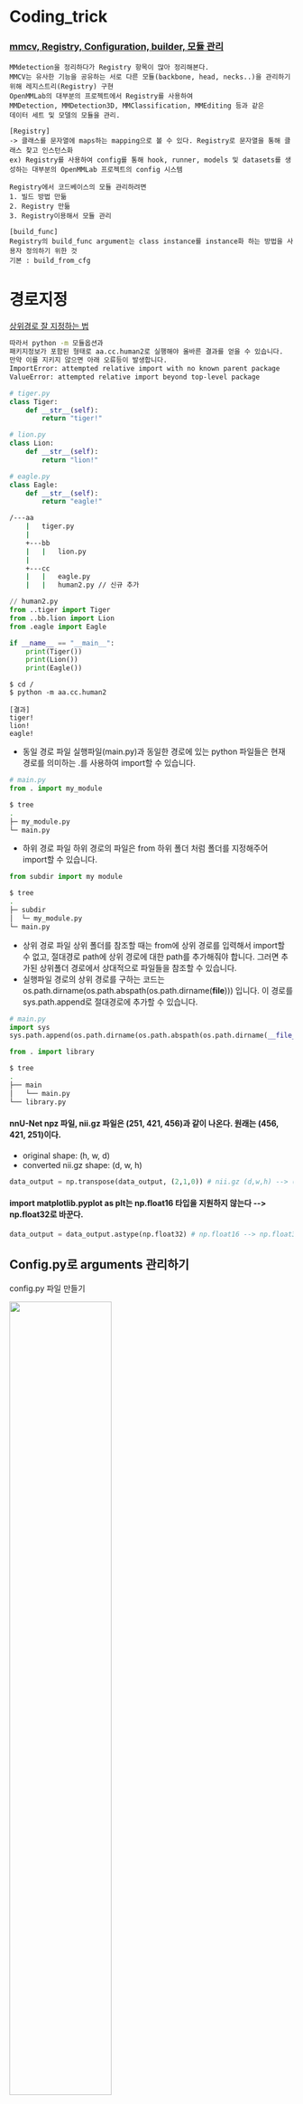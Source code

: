 # Coding_trick

### [mmcv, Registry, Configuration, builder, 모듈 관리](https://better-tomorrow.tistory.com/entry/MMCV-%EC%9D%98-Registry)

```terminal
MMdetection을 정리하다가 Registry 항목이 많아 정리해본다.
MMCV는 유사한 기능을 공유하는 서로 다른 모듈(backbone, head, necks..)을 관리하기 위해 레지스트리(Registry) 구현
OpenMMLab의 대부분의 프로젝트에서 Registry를 사용하여
MMDetection, MMDetection3D, MMClassification, MMEditing 등과 같은
데이터 세트 및 모델의 모듈을 관리.
```

```terminal
[Registry]
-> 클래스를 문자열에 maps하는 mapping으로 볼 수 있다. Registry로 문자열을 통해 클래스 찾고 인스턴스화
ex) Registry를 사용하여 config를 통해 hook, runner, models 및 datasets를 생성하는 대부분의 OpenMMLab 프로젝트의 config 시스템

Registry에서 코드베이스의 모듈 관리하려면
1. 빌드 방법 만듦
2. Registry 만듦
3. Registry이용해서 모듈 관리
```

```terminal
[build_func]
Registry의 build_func argument는 class instance를 instance화 하는 방법을 사용자 정의하기 위한 것
기본 : build_from_cfg
```


# 경로지정

[상위경로 잘 지정하는 법](https://m.blog.naver.com/wideeyed/221839634437)
```bash
따라서 python -m 모듈옵션과
패키지정보가 포함된 형태로 aa.cc.human2로 실행해야 올바른 결과를 얻을 수 있습니다.
만약 이를 지키지 않으면 아래 오류등이 발생합니다.
ImportError: attempted relative import with no known parent package
ValueError: attempted relative import beyond top-level package
```
```python
# tiger.py
class Tiger:
    def __str__(self):
        return "tiger!"
```
```python
# lion.py
class Lion:
    def __str__(self):
        return "lion!"
```
```python
# eagle.py
class Eagle:
    def __str__(self):
        return "eagle!"
```

```bash
/---aa
    |   tiger.py
    |
    +---bb
    |   |   lion.py
    |
    +---cc
    |   |   eagle.py
    |   |   human2.py // 신규 추가
```
```python
// human2.py
from ..tiger import Tiger
from ..bb.lion import Lion
from .eagle import Eagle

if __name__ == "__main__":
    print(Tiger())
    print(Lion())
    print(Eagle())
```

```terminal
$ cd /
$ python -m aa.cc.human2

[결과]
tiger!
lion!
eagle!
```


* 동일 경로 파일
실행파일(main.py)과 동일한 경로에 있는 python 파일들은 현재 경로를 의미하는 .를 사용하여 import할 수 있습니다.

```python
# main.py
from . import my_module
```

```bash
$ tree
.
├─ my_module.py
└─ main.py
```

* 하위 경로 파일
하위 경로의 파일은 from 하위 폴더 처럼 폴더를 지정해주어 import할 수 있습니다.
```python
from subdir import my module
```
```bash
$ tree
.
├─ subdir
│  └─ my_module.py
└─ main.py
```

* 상위 경로 파일
상위 폴더를 참조할 때는 from에 상위 경로를 입력해서 import할 수 없고, 절대경로 path에 상위 경로에 대한 path를 추가해줘야 합니다. 그러면 추가된 상위폴더 경로에서 상대적으로 파일들을 참조할 수 있습니다.
* 실행파일 경로의 상위 경로를 구하는 코드는 os.path.dirname(os.path.abspath(os.path.dirname(__file__))) 입니다. 이 경로를 sys.path.append로 절대경로에 추가할 수 있습니다.
```python
# main.py
import sys
sys.path.append(os.path.dirname(os.path.abspath(os.path.dirname(__file__))))

from . import library
```
```bash
$ tree
.
├── main
│   └── main.py
└── library.py
```


#### nnU-Net npz 파일, nii.gz 파일은 (251, 421, 456)과 같이 나온다. 원래는 (456, 421, 251)이다. 

* original shape: (h, w, d)
* converted nii.gz shape: (d, w, h)

```python
data_output = np.transpose(data_output, (2,1,0)) # nii.gz (d,w,h) --> (h,w,d)
```

#### import matplotlib.pyplot as plt는 np.float16 타입을 지원하지 않는다 --> np.float32로 바꾼다.

```python
data_output = data_output.astype(np.float32) # np.float16 --> np.float32
```

## Config.py로 arguments 관리하기

config.py 파일 만들기

<img src="https://github.com/sandokim/Coding_trick/blob/main/images/config file.png" width="60%">

import config 하기

<img src="https://github.com/sandokim/Coding_trick/blob/main/images/import config.png" width="60%">

config.~~ 써먹기

<img src="https://github.com/sandokim/Coding_trick/blob/main/images/config file usage.png" width="60%">

train.py에서 def main(): 부분에서 사용하면 좋다. (train.py 첫줄에 import config 되어있다.)

<img src="https://github.com/sandokim/Coding_trick/blob/main/images/main config usage.png" width="80%">

#### dictionary로 model configuration 구성하기!

<img src="https://github.com/sandokim/Coding_trick/blob/main/images/model configuration dictionary create.png" width="60%">

#### dictionary로 model의 train, val, test configuration 구성하기 (dataset_type, data_root, image normalization config, train data augmentation, samples per gpu 등) 

<img src="https://github.com/sandokim/Coding_trick/blob/main/images/model pipeline dictionary config.png" width="60%">

위의 img_norm_config 같은 경우 dictionary에 ** 연산자를 사용함으로써 dictionary를 합쳐 새로운 하나의 dictionary를 만든다.

** 로 dictionary를 합치는 예시
```python
>>> dic1 = {"A": 1, "B": 2}
>>> dic2 = {"B": 3, "C": 4}
>>> { **dic1, **dic2 }
{'A': 1, 'B': 3, 'C': 4}
```

[Visual Studio Code / 자동 줄바꿈 설정하는 방법](https://www.codingfactory.net/12959)

<img src="https://github.com/sandokim/Coding_trick/blob/main/images/path_trick.png" width="60%">

<img src="https://github.com/sandokim/Coding_trick/blob/main/images/zip_trick.png" width="60%">

## Python

### 산술연산자

* *는 곱하기
* / 는 나누기
* % 는 나머지
* // 는 몫
* ** 는 거듭제곱

### python Extended Slices :: 
 
* arr[::] --> 처음부터 끝까지 1칸 간격 인덱싱
* arr[1:2:3] --> index1부터 index2까지 3칸 간격으로 인덱싱
* arr[::-1] --> 처음부터 끝까지 역순으로 1칸 간격 인덱싱
* arr[::-2] --> 처음부터 끝까지 역순으로 2칸 간격 인덱싱

[[Tip] Python Array[::] 사용법](https://blog.wonkyunglee.io/3)

input이 3d일때, 2d일때 if문으로 나누는 방법

* len(input.shape)==5면 b,c,d,w,h 3D 
* len(input.shape)==4면 b,c,w,d 2D

<img src="https://github.com/sandokim/Coding_trick/blob/main/images/If 3d or 2d.PNG" width="100%">

### torch.no_grad()일때는 copy하여서 gpu의 weights&biases&데이터들을 cpu로 옮겨야한다.

<img src="https://github.com/sandokim/Coding_trick/blob/main/images/torch no grad copy.PNG" width="100%">

### image (c, w, h) --np.transpose--> numpy (w, h, c)

<img src="https://github.com/sandokim/Coding_trick/blob/main/images/check_sample.PNG" width="60%">

## Pytorch Modeling

#### Avoiding forward method by subclassing nn.Sequential

<img src="https://github.com/sandokim/Coding_trick/blob/main/images/feedforward.JPG" width="60%">

## Python

[파이썬 Super 명령 알아보기](https://harry24k.github.io/super/)
